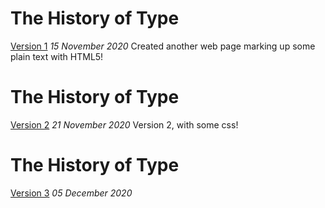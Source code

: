 The History of Type
==================
[Version 1](https://florencealade.github.io/type-history/type-history.html)
*15 November 2020*
Created another web page marking up some plain text with HTML5!

The History of Type
==================
[Version 2](https://florencealade.github.io/type-history/type-history2.html)
*21 November 2020*
Version 2, with some css!

The History of Type
==================
[Version 3](https://florencealade.github.io/type-history/type-history3.html)
*05 December 2020*
